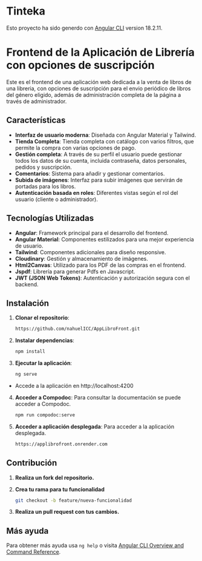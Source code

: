 # Tinteka

Esto proyecto ha sido generdo con [Angular CLI](https://github.com/angular/angular-cli) version 18.2.11.

# Frontend de la Aplicación de Librería con opciones de suscripción

Este es el frontend de una aplicación web dedicada a la venta de libros de una libreria, con opciones de suscripción para el envio periódico de libros del género eligido, además de administración completa de la página a través de administrador.

## Características

- **Interfaz de usuario moderna**: Diseñada con Angular Material y Tailwind.
- **Tienda Completa**: Tienda completa con catálogo con varios filtros, que permite la compra con varias opciones de pago.
- **Gestión completa**: A través de su perfil el usuario puede gestionar todos los datos de su cuenta, incluida contraseña, datos personales, pedidos y suscripción.
- **Comentarios**: Sistema para añadir y gestionar comentarios.
- **Subida de imágenes**: Interfaz para subir imágenes que servirán de portadas para los libros.
- **Autenticación basada en roles**: Diferentes vistas según el rol del usuario (cliente o administrador).

## Tecnologías Utilizadas

- **Angular**: Framework principal para el desarrollo del frontend.
- **Angular Material**: Componentes estilizados para una mejor experiencia de usuario.
- **Tailwind**: Componentes adicionales para diseño responsive.
- **Cloudinary**: Gestión y almacenamiento de imágenes.
- **Html2Canvas**: Utilizado para los PDF de las compras en el frontend.
- **Jspdf**: Librería para generar Pdfs en Javascript.
- **JWT (JSON Web Tokens)**: Autenticación y autorización segura con el backend.

## Instalación

1. **Clonar el repositorio**:
   ```bash
   https://github.com/nahuelICC/AppLibroFront.git

2. **Instalar dependencias**:
   
   ```bash
   npm install
   

3. **Ejecutar la aplicación**:
   ```bash
   ng serve
   
  - Accede a la aplicación en http://localhost:4200

4. **Acceder a Compodoc**:
   Para consultar la documentación se puede acceder a Compodoc.
   
   ```bash
   npm run compodoc:serve

5. **Acceder a aplicación desplegada**:
   Para acceder a la aplicación desplegada.
   
   ```bash
   https://applibrofront.onrender.com


## Contribución

1. **Realiza un fork del repositorio.**

2. **Crea tu rama para tu funcionalidad**
   
   ```bash
   git checkout -b feature/nueva-funcionalidad
   
4. **Realiza un pull request con tus cambios.**
 

## Más ayuda

Para obtener más ayuda usa `ng help` o visita [Angular CLI Overview and Command Reference](https://angular.dev/tools/cli).
